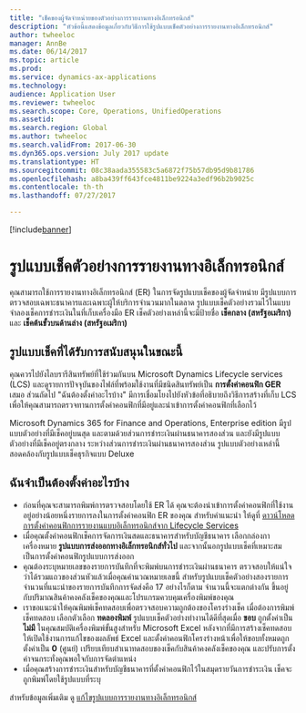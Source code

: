 ```yaml
---
title: "เช็คของผู้จัดจำหน่ายของตัวอย่างการรายงานทางอิเล็กทรอนิกส์"
description: "หัวข้อนี้แสดงข้อมูลเกี่ยวกับวิธีการใช้รูปแบบเช็คตัวอย่างการรายงานทางอิเล็กทรอนิกส์"
author: twheeloc
manager: AnnBe
ms.date: 06/14/2017
ms.topic: article
ms.prod: 
ms.service: dynamics-ax-applications
ms.technology: 
audience: Application User
ms.reviewer: twheeloc
ms.search.scope: Core, Operations, UnifiedOperations
ms.assetid: 
ms.search.region: Global
ms.author: twheeloc
ms.search.validFrom: 2017-06-30
ms.dyn365.ops.version: July 2017 update
ms.translationtype: HT
ms.sourcegitcommit: 08c38aada355583c5a6872f75b57db95d9b81786
ms.openlocfilehash: a8ba439ff643fce4811be9224a3edf96b2b9025c
ms.contentlocale: th-th
ms.lasthandoff: 07/27/2017

---
```


[!include[banner](../includes/banner.md)]

# <a name="electronic-reporting-sample-check-formats"></a>รูปแบบเช็คตัวอย่างการรายงานทางอิเล็กทรอนิกส์

คุณสามารถใช้การรายงานทางอิเล็กทรอนิกส์ (ER) ในการจัดรูปแบบเช็คของผู้จัดจำหน่าย มีรูปแบบการตรวจสอบเฉพาะธนาคารและเฉพาะผู้ให้บริการจำนวนมากในตลาด รูปแบบเช็คตัวอย่างรวมไว้ในแบบจำลองเช็คการชำระเงินในที่เก็บเครื่องมือ ER เช็คตัวอย่างเหล่านี้จะมีป้ายชื่อ **เช็คกลาง (สหรัฐอเมริกา)** และ **เช็คต้นขั้วบนด้านล่าง (สหรัฐอเมริกา)**

## <a name="what-check-formats-are-currently-supported"></a>รูปแบบเช็คที่ได้รับการสนับสนุนในขณะนี้

คุณควรไปยังไลบรารีสินทรัพย์ที่ใช้ร่วมกันบน Microsoft Dynamics Lifecycle services (LCS) และดูรายการปัจจุบันของไฟล์ที่พร้อมใช้งานที่มีชนิดสินทรัพย์เป็น **การตั้งค่าคอนฟิก GER** เสมอ ส่วนถัดไป "ฉันต้องตั้งค่าอะไรบ้าง" มีการเชื่อมโยงไปยังหัวข้อที่อธิบายถึงวิธีการสร้างที่เก็บ LCS เพื่อให้คุณสามารถตรวจทานการตั้งค่าคอนฟิกที่มีอยู่และนำเข้าการตั้งค่าคอนฟิกที่เลือกไว้

Microsoft Dynamics 365 for Finance and Operations, Enterprise edition มีรูปแบบตัวอย่างที่มีเช็คอยู่บนสุด และตามด้วยส่วนการชำระเงินผ่านธนาคารสองส่วน และยังมีรูปแบบตัวอย่างที่มีเช็คอยู่ตรงกลาง ระหว่างส่วนการชำระเงินผ่านธนาคารสองส่วน รูปแบบตัวอย่างเหล่านี้สอดคล้องกับรูปแบบเช็คธุรกิจแบบ Deluxe

## <a name="what-do-i-have-to-set-up"></a>ฉันจำเป็นต้องตั้งค่าอะไรบ้าง

- ก่อนที่คุณจะสามารถพิมพ์การตรวจสอบโดยใช้ ER ได้ คุณจะต้องนำเข้าการตั้งค่าคอนฟิกที่ใช้งานอยู่อย่างน้อยหนึ่งรายการลงในการตั้งค่าคอนฟิก ER ของคุณ สำหรับคำแนะนำ ให้ดูที่ [ดาวน์โหลดการตั้งค่าคอนฟิกการรายงานแบบอิเล็กทรอนิกส์จาก Lifecycle Services](/dynamics365/unified-operations/dev-itpro/analytics/download-electronic-reporting-configuration-lcs)
- เมื่อคุณตั้งค่าคอนฟิกเช็คการจัดการเงินสดและธนาคารสำหรับบัญชีธนาคาร เลือกกล่องกาเครื่องหมาย **รูปแบบการส่งออกทางอิเล็กทรอนิกส์ทั่วไป** และจากนั้นอกรูปแบบเช็คที่เหมาะสมเป็นการตั้งค่าคอนฟิกรูปแบบการส่งออก
- คุณต้องระบุหมายเลขของรายการบันทึกที่จะพิมพ์บนการชำระเงินผ่านธนาคาร ตรวจสอบให้แน่ใจว่าได้รวมแถวของส่วนหัวแล้วเมื่อคุณคำนวณหมายเลขนี้ สำหรับรูปแบบเช็คตัวอย่างสองรายการ จำนวนที่แนะนำของรายการบันทึกการจัดส่งคือ 17 อย่างไรก็ตาม จำนวนนี้จะแตกต่างกัน ขึ้นอยู่กับปริมาณสินค้าคงคลังเช็คของคุณและโปรแกรมควบคุมเครื่องพิมพ์ของคุณ
- เราขอแนะนำให้คุณพิมพ์เช็คทดสอบเพื่อตรวจสอบความถูกต้องของโครงร่างเช็ค เมื่อต้องการพิมพ์เช็คทดสอบ เลือกตัวเลือก **ทดลองพิมพ์** รูปแบบเช็คตัวอย่างทำงานได้ดีที่สุดเมื่อ **ขอบ** ถูกตั้งค่าเป็น **ไม่มี** ในคุณสมบัติเครื่องพิมพ์ขั้นสูงสำหรับ Microsoft Excel หลังจากที่มีการสร้างเช็คทดสอบ ให้เปิดใช้งานการแก้ไขของผลลัพธ์ Excel และตั้งค่าคอนฟิกโครงร่างหน้าเพื่อให้ขอบทั้งหมดถูกตั้งค่าเป็น **0** (ศูนย์) เปรียบเทียบสำเนาทดสอบของเช็คกับสินค้าคงคลังเช็คของคุณ และปรับการตั้งค่าจนกระทั่งคุณพอใจกับการจัดตำแหน่ง
- เมื่อคุณสร้างการชำระเงินสำหรับบัญชีธนาคารที่ตั้งค่าคอนฟิกไว้ในสมุดรายวันการชำระเงิน เช็คจะถูกพิมพ์โดยใช้รูปแบบที่ระบุ

สำหรับข้อมูลเพิ่มเติม ดู [แก้ไขรูปแบบการรายงานทางอิเล็กทรอนิกส์](/dynamics365/unified-operations/dev-itpro/analytics/modify-electronic-reporting-format-reapply-excel-template)

